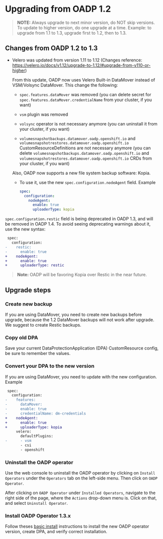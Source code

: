 # Upgrading from OADP 1.2

> **NOTE:** Always upgrade to next minor version, do NOT skip versions. To update to higher version, do one upgrade at a time. Example: to upgrade from 1.1 to 1.3, upgrade first to 1.2, then to 1.3.
## Changes from OADP 1.2 to 1.3

- Velero was updated from version 1.11 to 1.12 (Changes reference: https://velero.io/docs/v1.12/upgrade-to-1.12/#upgrade-from-v110-or-higher)

    From this update, OADP now uses Velero Built-in DataMover instead of VSM/Volsync DataMover. This change the following:

    - `spec.features.dataMover` was removed (you can delete secret for `spec.features.dataMover.credentialName` from your cluster, if you want)

    - `vsm` plugin was removed

    - `volsync` operator is not necessary anymore (you can uninstall it from your cluster, if you want)

    - `volumesnapshotbackups.datamover.oadp.openshift.io` and `volumesnapshotrestores.datamover.oadp.openshift.io` CustomResourceDefinitions are not necessary anymore (you can delete `volumesnapshotbackups.datamover.oadp.openshift.io` and `volumesnapshotrestores.datamover.oadp.openshift.io` CRDs from your cluster, if you want)

    Also, OADP now supports a new file system backup software: Kopia.

    - To use it, use the new `spec.configuration.nodeAgent` field. Example

        ```yaml
        spec:
          configuration:
            nodeAgent:
              enable: true
              uploaderType: kopia
        ```

`spec.configuration.restic` field is being deprecated in OADP 1.3, and will be removed in OADP 1.4. To avoid seeing deprecating warnings about it, use the new syntax:
```diff
 spec:
   configuration:
-    restic:
-      enable: true
+    nodeAgent:
+      enable: true
+      uploaderType: restic
```

> **Note:** OADP will be favoring Kopia over Restic in the near future.

## Upgrade steps

### Create new backup

If you are using DataMover, you need to create new backups before upgrade, because the 1.2 DataMover backups will not work after upgrade. We suggest to create Restic backups.

### Copy old DPA

Save your current DataProtectionApplication (DPA) CustomResource config, be sure to remember the values.

### Convert your DPA to the new version

If you are using DataMover, you need to update with the new configuration. Example
```diff
 spec:
   configuration:
-    features:
-      dataMover:
-      enable: true
-      credentialName: dm-credentials
+    nodeAgent:
+      enable: true
+      uploaderType: kopia
     velero:
       defaultPlugins:
-      - vsm
       - csi
       - openshift
```

### Uninstall the OADP operator

Use the web console to uninstall the OADP operator by clicking on `Install Operators` under the `Operators` tab on the left-side menu. Then click on `OADP Operator`.

After clicking on `OADP Operator` under `Installed Operators`, navigate to the right side of the page, where the `Actions` drop-down menu is. Click on that, and select `Uninstall Operator`.

### Install OADP Operator 1.3.x

Follow theses [basic install](../docs/install_olm.md) instructions to install the new OADP operator version, create DPA, and verify correct installation.
